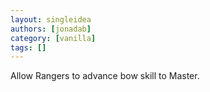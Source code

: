```yaml
---
layout: singleidea
authors: [jonadab]
category: [vanilla]
tags: []
---
```

Allow Rangers to advance bow skill to Master.
